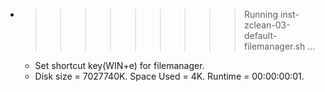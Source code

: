 * >>>>>>>>> Running inst-zclean-03-default-filemanager.sh ...
  * Set shortcut key(WIN+e) for filemanager.
  * Disk size = 7027740K. Space Used = 4K. Runtime = 00:00:00:01.
